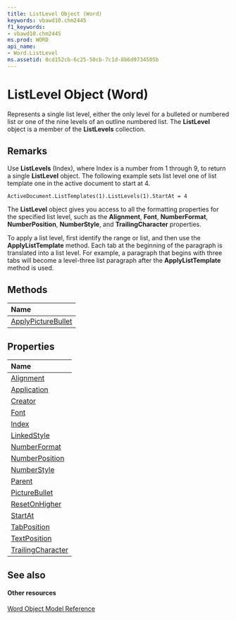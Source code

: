 ```yaml
---
title: ListLevel Object (Word)
keywords: vbawd10.chm2445
f1_keywords:
- vbawd10.chm2445
ms.prod: WORD
api_name:
- Word.ListLevel
ms.assetid: 0cd152cb-6c25-50cb-7c1d-8b6d9734505b
---
```



# ListLevel Object (Word)

Represents a single list level, either the only level for a bulleted or numbered list or one of the nine levels of an outline numbered list. The  **ListLevel** object is a member of the **ListLevels** collection.


## Remarks

Use  **ListLevels** (Index), where Index is a number from 1 through 9, to return a single **ListLevel** object. The following example sets list level one of list template one in the active document to start at 4.


```
ActiveDocument.ListTemplates(1).ListLevels(1).StartAt = 4
```

The  **ListLevel** object gives you access to all the formatting properties for the specified list level, such as the **Alignment**, **Font**, **NumberFormat**, **NumberPosition**, **NumberStyle**, and **TrailingCharacter** properties.

To apply a list level, first identify the range or list, and then use the  **ApplyListTemplate** method. Each tab at the beginning of the paragraph is translated into a list level. For example, a paragraph that begins with three tabs will become a level-three list paragraph after the **ApplyListTemplate** method is used.


## Methods



|**Name**|
|:-----|
|[ApplyPictureBullet](listlevel-applypicturebullet-method-word.md)|

## Properties



|**Name**|
|:-----|
|[Alignment](listlevel-alignment-property-word.md)|
|[Application](listlevel-application-property-word.md)|
|[Creator](listlevel-creator-property-word.md)|
|[Font](listlevel-font-property-word.md)|
|[Index](listlevel-index-property-word.md)|
|[LinkedStyle](listlevel-linkedstyle-property-word.md)|
|[NumberFormat](listlevel-numberformat-property-word.md)|
|[NumberPosition](listlevel-numberposition-property-word.md)|
|[NumberStyle](listlevel-numberstyle-property-word.md)|
|[Parent](listlevel-parent-property-word.md)|
|[PictureBullet](listlevel-picturebullet-property-word.md)|
|[ResetOnHigher](listlevel-resetonhigher-property-word.md)|
|[StartAt](listlevel-startat-property-word.md)|
|[TabPosition](listlevel-tabposition-property-word.md)|
|[TextPosition](listlevel-textposition-property-word.md)|
|[TrailingCharacter](listlevel-trailingcharacter-property-word.md)|

## See also


#### Other resources


[Word Object Model Reference](http://msdn.microsoft.com/library/object-model-word-vba-reference%28Office.15%29.aspx)
